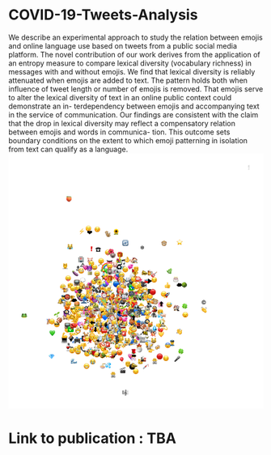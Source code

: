 # COVID-19-Tweets-Analysis
We describe an experimental approach to study the relation between emojis and online language use based on tweets from a public social media platform. The novel contribution of our work derives from the application of an entropy measure to compare lexical diversity (vocabulary richness) in messages with and without emojis. We find that lexical diversity is reliably attenuated when emojis are added to text. The pattern holds both when influence of tweet length or number of emojis is removed. That emojis serve to alter the lexical diversity of text in an online public context could demonstrate an in- terdependency between emojis and accompanying text in the service of communication. Our findings are consistent with the claim that the drop in lexical diversity may reflect a compensatory relation between emojis and words in communica- tion. This outcome sets boundary conditions on the extent to which emoji patterning in isolation from text can qualify as a language.
![Covid-19 Cooccureing Emoji's](https://github.com/VidhushiniSrinivasan16/COVID-19-Tweets-Analysis/blob/main/covid_cluster_full.svg.png "Covid-19 Cooccureing Emoji's") 
# Link to publication  : TBA
